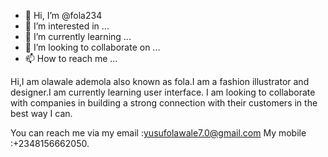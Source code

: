 - 👋 Hi, I’m @fola234
- 👀 I’m interested in ...
- 🌱 I’m currently learning ...
- 💞️ I’m looking to collaborate on ...
- 📫 How to reach me ...

<!---
fola234/fola234 is a ✨ special ✨ repository because its `README.md` (this file) appears on your GitHub profile.
You can click the Preview link to take a look at your changes.
--->Hi,I am olawale ademola also known as fola.I am a fashion illustrator and designer.I am currently learning user interface. I am looking to collaborate with companies in building a strong connection with their customers in the best way I can.
You can reach me via my email :yusufolawale7.0@gmail.com 
My mobile :+2348156662050.
